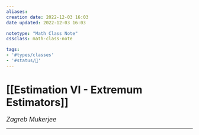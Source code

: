 ```yaml
---
aliases:
creation date: 2022-12-03 16:03
date updated: 2022-12-03 16:03

notetype: "Math Class Note"
cssclass: math-class-note

tags: 
- '#types/classes'
- '#status/🚧'
---
```


# [[Estimation VI - Extremum Estimators]]
<span style = "font-size:120%"><i >Zagreb Mukerjee </i></span>

****